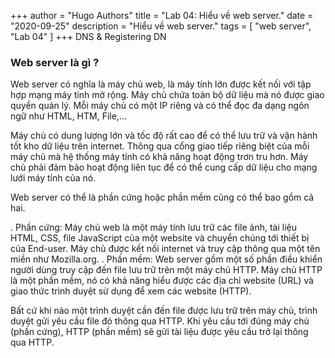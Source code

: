 +++
author = "Hugo Authors"
title = "Lab 04: Hiểu về web server."
date = "2020-09-25"
description = "Hiểu về web server."
tags = [
    "web server",
	"Lab 04"
]
+++
DNS & Registering DN
<!--more-->

### Web server là gì ?
Web server có nghĩa là máy chủ web, là máy tính lớn được kết nối với tập hợp mạng máy tính mở rộng. Máy chủ chứa toàn bộ dữ liệu mà nó được giao quyền quản lý. Mỗi máy chủ có một IP riêng và có thể đọc đa dạng ngôn ngữ như HTML, HTM, File,… 


Máy chủ có dung lượng lớn và tốc độ rất cao để có thể lưu trữ và vận hành tốt kho dữ liệu trên internet. Thông qua cổng giao tiếp riêng biệt của mỗi máy chủ mà hệ thống máy tính có khả năng hoạt động trơn tru hơn. Máy chủ phải đảm bảo hoạt động liên tục để có thể cung cấp dữ liệu cho mạng lưới máy tính của nó.

Web server có thể là phần cứng hoặc phần mềm cũng có thể bao gồm cả hai. 

 . Phần cứng: Máy chủ web là một máy tính lưu trữ các file ảnh, tài liệu HTML, CSS, file JavaScript của một website và chuyển chúng tới thiết bị của End-user. Máy chủ được kết nối internet và truy cập thông qua một tên miền như Mozilla.org.
 . Phần mềm: Web server gồm một số phần điều khiển người dùng truy cập đến file lưu trữ trên một máy chủ HTTP. Máy chủ HTTP là một phần mềm, nó có khả năng hiểu được các địa chỉ website (URL) và giao thức trình duyệt sử dụng để xem các website (HTTP).

 
Bất cứ khi nào một trình duyệt cần đến file được lưu trữ trên máy chủ, trình duyệt gửi yêu cầu file đó thông qua HTTP. Khi yêu cầu tới đúng máy chủ (phần cứng), HTTP (phần mềm) sẽ gửi tài liệu được yêu cầu trở lại thông qua HTTP.